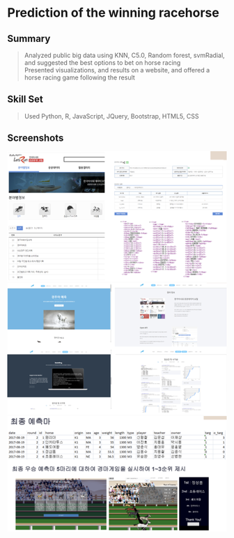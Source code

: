 # Prediction of the winning racehorse
## Summary
>Analyzed public big data using KNN, C5.0, Random forest, svmRadial, and suggested the best options to bet on horse racing<br>
>Presented visualizations, and results on a website, and offered a horse racing game following the result

## Skill Set
>Used Python, R, JavaScript, JQuery, Bootstrap, HTML5, CSS

## Screenshots
![Screenshot](portfolio/1.png)
![Screenshot](portfolio/2.png)
![Screenshot](portfolio/3.png)

